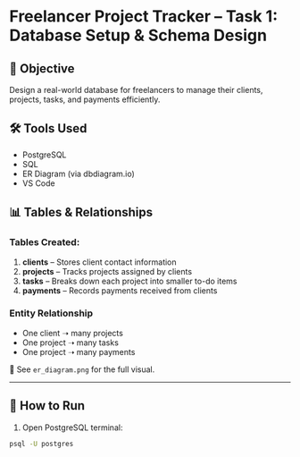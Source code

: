 # Freelancer Project Tracker – Task 1: Database Setup & Schema Design

## 📌 Objective  
Design a real-world database for freelancers to manage their clients, projects, tasks, and payments efficiently.

## 🛠️ Tools Used
- PostgreSQL
- SQL
- ER Diagram (via dbdiagram.io)
- VS Code

## 📊 Tables & Relationships

### Tables Created:
1. **clients** – Stores client contact information  
2. **projects** – Tracks projects assigned by clients  
3. **tasks** – Breaks down each project into smaller to-do items  
4. **payments** – Records payments received from clients

### Entity Relationship
- One client ➝ many projects  
- One project ➝ many tasks  
- One project ➝ many payments  

📎 See `er_diagram.png` for the full visual.

---

## 💾 How to Run

1. Open PostgreSQL terminal:

```bash
psql -U postgres